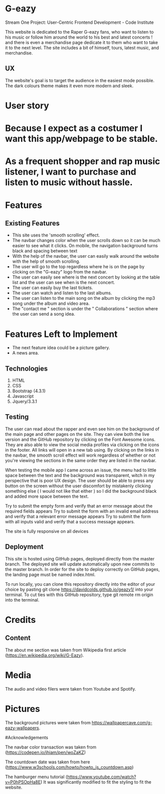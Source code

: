 
# G-eazy

Stream One Project: User-Centric Frontend Development - Code Institute

This website is dedicated to the Raper G-eazy fans, who want to listen to his music or follow him around the world to his best and latest concerts ! and there is even a merchandise page dedicate it to them who want to take it to the next level.
The site includes a bit of himself, tours, latest music, and merchandise.


## UX

The website's goal is to target the audience in the easiest mode possible. The dark colours theme makes it even more modern and sleek.

# User story
# Because I expect as a costumer I want this app/webpage to be stable.
# As a frequent shopper and rap music listener, I want to purchase and listen to music without hassle.


# Features

## Existing Features

- This site uses the 'smooth scrolling' effect.
- The navbar changes color when the user scrolls down so it can be much easier to see what it clicks. On mobile, the navigation background turns black and spacing between text
- With the help of the navbar, the user can easily walk around the website with the help of smooth scrolling.
- The user will go to the top regardless where he is on the page by clicking on the "G-eazy" logo from the navbar.
- The user can easily see where is the next concert by looking at the table list and the user can see when is the next concert.
- The user can easily buy the last tickets.
- The user can watch and listen to the last albums.
- The user can listen to the main song on the album by clicking the mp3 song under the album and video area.
- The "contact me " section is under the " Collaborations " section where the user can send a song idea.
# Features Left to Implement

- The next feature idea could be a picture gallery.
- A news area.

## Technologies

1. HTML
2. CSS
3. Bootstrap (4.3.1)
4. Javascript
5. Jquery/3.3.1


## Testing

The user can read about the rapper and even see him on the background of the main page and other pages on the site.
They can view both the live version and the GitHub repository by clicking on the Font Awesome icons. They are also able to view the social media profiles via clicking on the icons in the footer. All links will open in a new tab using.
By clicking on the links in the navbar, the smooth scroll effect will work regardless of whether or not you're viewing the sections in the same order they are listed in the navbar.

When testing the mobile app I came across an issue, the menu had to little space between the text and the background was transparent, witch in my perspective that is poor UX design. The user should be able to press any button on the screen without
the user discomfort by mistakenly clicking something else ( I would not like that either ) so I did the background black and added more space between the text.


Try to submit the empty form and verify that an error message about the required fields appears
Try to submit the form with an invalid email address and verify that a relevant error message appears
Try to submit the form with all inputs valid and verify that a success message appears.


The site is fully responsive on all devices
## Deployment

This site is hosted using GitHub pages, deployed directly from the master branch. The deployed site will update automatically upon new commits to the master branch. In order for the site to deploy correctly on GitHub pages, the landing page must be named index.html.

To run locally, you can clone this repository directly into the editor of your choice by pasting git clone https://davidcolds.github.io/geazy1/ into your terminal. To cut ties with this GitHub repository, type git remote rm origin into the terminal.



# Credits

## Content
The about me section was taken from Wikipedia first article (https://en.wikipedia.org/wiki/G-Eazy).

# Media
The audio and video filers were taken from Youtube and Spotify.

# Pictures
The background pictures were taken from https://wallpapercave.com/g-eazy-wallpapers.

#Acknowledgements



The navbar color transaction was taken from (https://codepen.io/jhiam/pen/woZaKZ)

The countdown date was taken from here (https://www.w3schools.com/howto/howto_js_countdown.asp)

The hamburger menu tutorial (https://www.youtube.com/watch?v=P0hPSOpHa8E)  It was significantly modified to fit the styling to fit the website.
